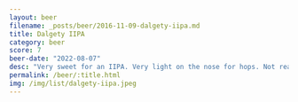 ```yaml
---
layout: beer
filename: _posts/beer/2016-11-09-dalgety-iipa.md
title: Dalgety IIPA
category: beer
score: 7
beer-date: "2022-08-07"
desc: "Very sweet for an IIPA. Very light on the nose for hops. Not really what I would expect from a double IPA"
permalink: /beer/:title.html
img: /img/list/dalgety-iipa.jpeg
---
```

